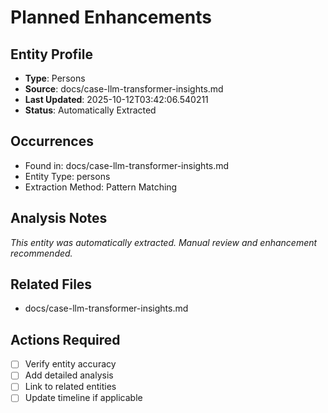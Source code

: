 # Planned Enhancements

## Entity Profile
- **Type**: Persons
- **Source**: docs/case-llm-transformer-insights.md
- **Last Updated**: 2025-10-12T03:42:06.540211
- **Status**: Automatically Extracted

## Occurrences
- Found in: docs/case-llm-transformer-insights.md
- Entity Type: persons
- Extraction Method: Pattern Matching

## Analysis Notes
*This entity was automatically extracted. Manual review and enhancement recommended.*

## Related Files
- docs/case-llm-transformer-insights.md

## Actions Required
- [ ] Verify entity accuracy
- [ ] Add detailed analysis
- [ ] Link to related entities
- [ ] Update timeline if applicable
